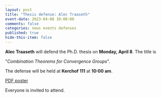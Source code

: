 ```yaml
---
layout: post
title: "Thesis defense: Alec Traaseth"
event-date: 2023-04-08 10:00:00
comments: false
categories: news events defenses
published: true
hide-this-item: false
---
```


**Alec Traaseth** will defend the Ph.D. thesis on **Monday, April 8**. The title is 

"_Combination Theorems for Convergence Groups_". 

The defense will be held at **Kerchof 111** at **10:00 am**. 

[PDF poster]({{site.url}}/PDFs/Alec_Traaseth.pdf)

Everyone is invited to attend.
